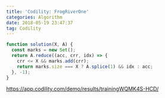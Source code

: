 ```yaml
---
title: 'Codility: FrogRiverOne'
categories: Algorithm
date: 2018-05-19 23:47:37
tag: Codility
---
```






```javascript
function solution(X, A) {
  const marks = new Set();
  return A.reduce((acc, crr, idx) => {
    crr <= X && marks.add(crr);
    return marks.size === X ? A.splice(1) && idx : acc;
  }, -1);
}
```

https://app.codility.com/demo/results/trainingWQMK4S-HCD/
